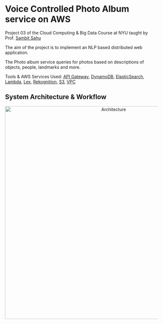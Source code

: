 # Voice Controlled Photo Album service on AWS

Project 03 of the Cloud Computing & Big Data Course at NYU taught by Prof. [Sambit Sahu](https://engineering.nyu.edu/sambit-sahu) 

The aim of the project is to implement an NLP based distributed web application. 

The Photo album service queries for photos based on descriptions of objects, people, landmarks and more. 

Tools & AWS Services Used: [API Gateway](https://aws.amazon.com/api-gateway/), [DynamoDB](https://aws.amazon.com/dynamodb/), [ElasticSearch](https://aws.amazon.com/elasticsearch-service/), [Lambda](https://aws.amazon.com/lambda/), [Lex](https://aws.amazon.com/lex/), [Rekognition](https://aws.amazon.com/rekognition/), [S3](https://aws.amazon.com/s3/), [VPC](https://aws.amazon.com/vpc/)

## System Architecture & Workflow

<p align="center">
  <img src="https://github.com/Dhuldhoyavarun/voice_controlled_photo_album/blob/main/backend/Architecture.PNG" width='700' title="Architecture">
</p>
